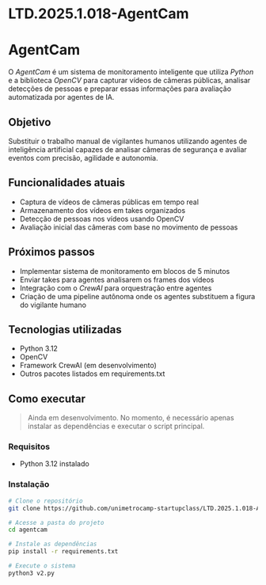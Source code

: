 # LTD.2025.1.018-AgentCam

# AgentCam

O *AgentCam* é um sistema de monitoramento inteligente que utiliza *Python* e a biblioteca *OpenCV* para capturar vídeos de câmeras públicas, analisar detecções de pessoas e preparar essas informações para avaliação automatizada por agentes de IA.

## Objetivo

Substituir o trabalho manual de vigilantes humanos utilizando agentes de inteligência artificial capazes de analisar câmeras de segurança e avaliar eventos com precisão, agilidade e autonomia.

## Funcionalidades atuais

- Captura de vídeos de câmeras públicas em tempo real
- Armazenamento dos vídeos em takes organizados
- Detecção de pessoas nos vídeos usando OpenCV
- Avaliação inicial das câmeras com base no movimento de pessoas

## Próximos passos

- Implementar sistema de monitoramento em blocos de 5 minutos
- Enviar takes para agentes analisarem os frames dos vídeos
- Integração com o *CrewAI* para orquestração entre agentes
- Criação de uma pipeline autônoma onde os agentes substituem a figura do vigilante humano

## Tecnologias utilizadas

- Python 3.12
- OpenCV
- Framework CrewAI (em desenvolvimento)
- Outros pacotes listados em requirements.txt

## Como executar

> Ainda em desenvolvimento. No momento, é necessário apenas instalar as dependências e executar o script principal.

### Requisitos

- Python 3.12 instalado

### Instalação

```bash
# Clone o repositório
git clone https://github.com/unimetrocamp-startupclass/LTD.2025.1.018-AgentCam.git

# Acesse a pasta do projeto
cd agentcam

# Instale as dependências
pip install -r requirements.txt

# Execute o sistema
python3 v2.py
